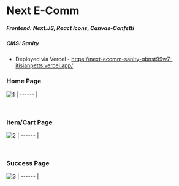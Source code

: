 # Next E-Comm

##### Frontend: Next.JS, React Icons, Canvas-Confetti
##### CMS: Sanity
- Deployed via Vercel -  https://next-ecomm-sanity-gbnst99w7-itisianpetts.vercel.app/


### Home Page
![1](https://user-images.githubusercontent.com/66824231/164991305-1bf88ec7-18ad-455d-8088-56180e4dff11.jpg)
| ------ |

<br />

### Item/Cart Page
![2](https://user-images.githubusercontent.com/66824231/164991307-f92da4d9-2937-405d-a1a2-a7972d7f0903.jpg)
| ------ |

<br />


### Success Page
![3](https://user-images.githubusercontent.com/66824231/164991318-e8a69569-89dd-46f3-880e-3af8295c24e9.jpg)
| ------ |

<br />
